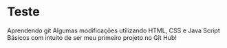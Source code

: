 # Teste
Aprendendo git
Algumas modificações utilizando HTML, CSS e Java Script Básicos com intuito de ser meu primeiro projeto no Git Hub! 
